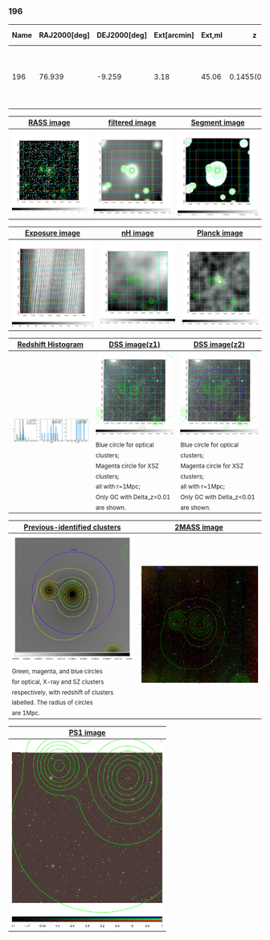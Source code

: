 <div STYLE="page-break-after: always;"></div>

### 196

|Name|RAJ2000[deg]|DEJ2000[deg] |Ext[arcmin]| Ext,ml | z | z_src| C|GC(XSZ,Delta_z<0.01)| GC(OPT,Delta_z<0.01)|GC| R_sig[arcmin] | R500[arcmin] | R500[Mpc]| CRsig[c/s] | CR500[c/s] |L500[1E44 erg/s]|F500[1E-12 erg/s/cm^2]| M500[1E14 Msun]|Tx[keV]|Cnt_sig|Beta|Rc[arcmin]|Comment|Alias|
|---|---|---|---|---|---|------|---|--------|---------|----------|---|---|---|---|---|---|---|---|---|---|---|---|---|---|
|196| 76.939| -9.259| 3.18| 45.06| 0.1455(0.006)| z1, z_opt| S| -| W| A, MCXC, Tar, W| 26.181| 7.511| 1.149| 0.345(0.065)| 0.309(0.059)| 3.232(0.414)| 5.676(0.726)| 4.97(0.31)| 6.03(0.24)| 164.9| 0.530(-0.021+0.035)| 2.662(-0.408+0.611)| An XSZ cluster with $z$ = 0.0398 and offset = 0.04 Mpc| k394|

|[RASS image](../image/196/196_img.pdf)|[filtered image](../image/196/196_fil.pdf)|[Segment image](../image/196/196_seg.pdf)|
|-------------------|--------------------|-------------------|
| <img src="../image/196/196_img.png" width="300">  | <img src="../image/196/196_fil.png" width="300">   | <img src="../image/196/196_seg.png" width="300">  |

|[Exposure image](../image/196/196_mex.pdf)| [nH image](../image/196/196_nh.pdf)| [Planck image](../image/196/196_p.pdf)|
|-------------------|--------------------|-------------------|
|<img src="../image/196/196_mex.png" width="300">   | <img src="../image/196/196_nh.png" width="300">    | <img src="../image/196/196_p.png" width="300"> |

|[Redshift Histogram](../image/196/196_zg.pdf) | [DSS image(z1)](../image/196/196_dss_z1.pdf)      |  [DSS image(z2)](../image/196/196_dss_z2.pdf)    |
|-------------------|--------------------|-------------------|
|<img src="../image/196/196_zg.png" width="300"> |<img src="../image/196/196_dss_z1.png" width="300"> <sub><br>Blue circle for optical clusters; <br>Magenta circle for XSZ clusters; <br>all with r=1Mpc; <br>Only GC with Delta_z<0.01 are shown. </sub>| <img src="../image/196/196_dss_z2.png" width="300"><sub><br>Blue circle for optical clusters; <br>Magenta circle for XSZ clusters; <br>all with r=1Mpc; <br>Only GC with Delta_z<0.01 are shown. </sub> |

|[Previous-identified clusters](../image/196/196_gc.pdf) | [2MASS image](../image/196/196_2mass.pdf)      |
|-------------------|-------------------|
|<img src=../image/196/196_gc.png width="300"> <br><sub>Green, magenta, and blue circles <br>for optical, X-ray and SZ clusters <br>respectively, with redshift of clusters <br>labelled. The radius of circles <br>are 1Mpc.</sub>|<img src="../image/196/196_2mass.png" width="300">  |

|[PS1 image](../image/196/196_ps1.pdf)            |
|-------------------|
| <img src="../image/196/196_ps1.png" width="300">  |
